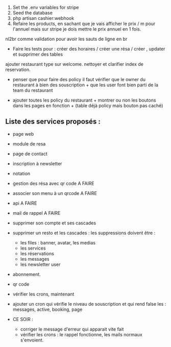 1. Set the .env variables for stripe 
2. Seed the database
3. php artisan cashier:webhook
4. Refaire les products, en sachant que je vais afficher le prix / m pour l'annuel mais sur stripe je dois mettre le prix annuel en 1 fois. 

nl2br comme validation pour avoir les sauts de ligne en br

- Faire les tests pour : créer des horaires / créer une résa / créer , updater et supprimer des tables





ajouter restaurant type sur welcome.
nettoyer et clarifier index de reservation.


- penser que pour faire des policy il faut vérifier que le owner du restaurant à bien des souscription + que les user font bien parti de la team du restaurant


- ajouter toutes les policy du restaurant + montrer ou non les boutons dans les pages en fonction + (table déjà policy mais bouton pas caché)

## Liste des services proposés :
- page web
- module de resa
- page de contact
- inscription à newsletter
- notation
- gestion des résa avec qr code A FAIRE
- associer son menu à un qrcode A FAIRE
- api A FAIRE
- mail de rappel A FAIRE



- supprimer son compte et ses cascades
- supprimer un resto et les cascades : les suppressions doivent être :
    - les files : banner, avatar, les medias
    - les services
    - les réservations
    - les messages
    - les newsletter user




- abonnement.
- qr code



- vérifier les crons, maintenant
- ajouter un cron qui vérifie le niveau de souscription et qui rend false les : messages, active, booking, page

- CE SOIR : 
    - corriger le message d'erreur qui apparait vite fait
    - vérifier les crons : le rappel fonctionne, les mails normaux s'envoient.